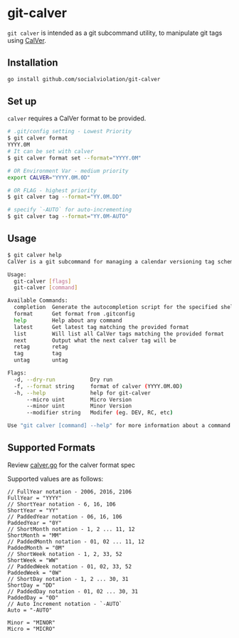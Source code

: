 # git-calver

`git calver` is intended as a git subcommand utility, to manipulate git tags using [CalVer](https://calver.org/).

## Installation

```bash
go install github.com/socialviolation/git-calver
```

## Set up

`calver` requires a CalVer format to be provided.
```bash
# .git/config setting - Lowest Priority
$ git calver format
YYYY.0M
# It can be set with calver
$ git calver format set --format="YYYY.0M"

# OR Environment Var - medium priority
export CALVER="YYYY.0M.0D"

# OR FLAG - highest priority
$ git calver tag --format="YY.0M.DD"

# specify `-AUTO` for auto-incrementing
$ git calver tag --format="YY.0M-AUTO"
```

## Usage
```bash
$ git calver help
CalVer is a git subcommand for managing a calendar versioning tag scheme.

Usage:
  git-calver [flags]
  git-calver [command]

Available Commands:
  completion  Generate the autocompletion script for the specified shell
  format      Get format from .gitconfig
  help        Help about any command
  latest      Get latest tag matching the provided format
  list        Will list all CalVer tags matching the provided format
  next        Output what the next calver tag will be
  retag       retag
  tag         tag
  untag       untag

Flags:
  -d, --dry-run           Dry run
  -f, --format string     format of calver (YYYY.0M.0D)
  -h, --help              help for git-calver
      --micro uint        Micro Version
      --minor uint        Minor Version
      --modifier string   Modifer (eg. DEV, RC, etc)

Use "git calver [command] --help" for more information about a command.
```


## Supported Formats

Review [calver.go](./ver/calver.go) for the calver format spec

Supported values are as follows:
```text
// FullYear notation - 2006, 2016, 2106
FullYear = "YYYY"
// ShortYear notation - 6, 16, 106
ShortYear = "YY"
// PaddedYear notation - 06, 16, 106
PaddedYear = "0Y"
// ShortMonth notation - 1, 2 ... 11, 12
ShortMonth = "MM"
// PaddedMonth notation - 01, 02 ... 11, 12
PaddedMonth = "0M"
// ShortWeek notation - 1, 2, 33, 52
ShortWeek = "WW"
// PaddedWeek notation - 01, 02, 33, 52
PaddedWeek = "0W"
// ShortDay notation - 1, 2 ... 30, 31
ShortDay = "DD"
// PaddedDay notation - 01, 02 ... 30, 31
PaddedDay = "0D"
// Auto Increment notation - `-AUTO` 
Auto = "-AUTO"

Minor = "MINOR"
Micro = "MICRO"
```
